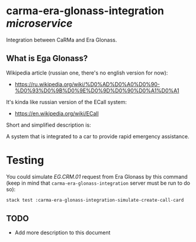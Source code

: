 # carma-era-glonass-integration *microservice*

Integration between CaRMa and Era Glonass.

## What is Ega Glonass?

Wikipedia article (russian one, there's no english version for now):
- https://ru.wikipedia.org/wiki/%D0%AD%D0%A0%D0%90-%D0%93%D0%9B%D0%9E%D0%9D%D0%90%D0%A1%D0%A1

It's kinda like russian version of the ECall system:
- https://en.wikipedia.org/wiki/ECall

Short and simplified description is:

A system that is integrated to a car to provide rapid emergency assistance.

# Testing

You could simulate *EG.CRM.01* request from Era Glonass by this command
(keep in mind that `carma-era-glonass-integration` server must be run to do so):

```bash
stack test :carma-era-glonass-integration-simulate-create-call-card
```

## TODO

- Add more description to this document
